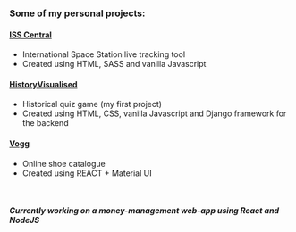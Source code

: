 ### Some of my personal projects:

#### [ISS Central](https://gchib00.github.io/ISSCentral/) 
- International Space Station live tracking tool
- Created using HTML, SASS and vanilla Javascript

#### [HistoryVisualised](https://gchib00.pythonanywhere.com/) 
- Historical quiz game (my first project)
- Created using HTML, CSS, vanilla Javascript and Django framework for the backend

#### [Vogg](https://gchib00.pythonanywhere.com/) 
- Online shoe catalogue
- Created using REACT + Material UI

<br>

##### Currently working on a money-management web-app using React and NodeJS
